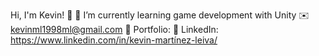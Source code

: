 Hi, I'm Kevin! 👋
📓 I’m currently learning game development with Unity
✉️ kevinml1998ml@gmail.com
🎨 Portfolio: 
💼 LinkedIn: https://www.linkedin.com/in/kevin-martínez-leiva/
